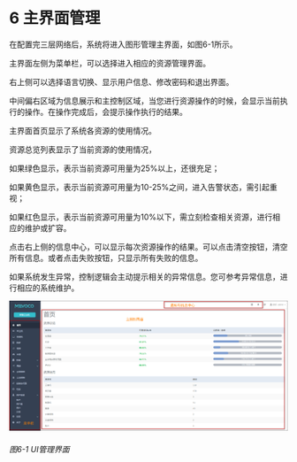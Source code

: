 # 6 主界面管理

在配置完三层网络后，系统将进入图形管理主界面，如图6-1所示。

主界面左侧为菜单栏，可以选择进入相应的资源管理界面。

右上侧可以选择语言切换、显示用户信息、修改密码和退出界面。

中间偏右区域为信息展示和主控制区域，当您进行资源操作的时候，会显示当前执行的操作。在操作完成后，会提示操作执行的结果。

主界面首页显示了系统各资源的使用情况。

资源总览列表显示了当前资源的使用情况，

如果绿色显示，表示当前资源可用量为25%以上，还很充足；

如果黄色显示，表示当前资源可用量为10-25%之间，进入告警状态，需引起重视；

如果红色显示，表示当前资源可用量为10%以下，需立刻检查相关资源，进行相应的维护或扩容。

点击右上侧的信息中心，可以显示每次资源操作的结果。可以点击清空按钮，清空所有信息。或者点击失败按钮，只显示所有失败的信息。

如果系统发生异常，控制逻辑会主动提示相关的异常信息。您可参考异常信息，进行相应的系统维护。

![png](../images/6-1.png "图6-1 UI管理界面")
###### 图6-1 UI管理界面   


